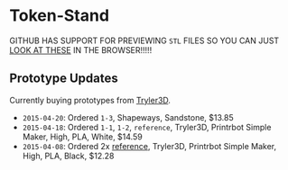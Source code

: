 # Token-Stand

GITHUB HAS SUPPORT FOR PREVIEWING `STL` FILES SO YOU CAN JUST [LOOK AT THESE](https://github.com/scott113341/Token-Stand/tree/master/prototypes) IN THE BROWSER!!!!!

## Prototype Updates

Currently buying prototypes from [Tryler3D](https://www.3dhubs.com/san-jose/hubs/tryler3d/3dprint).

* `2015-04-20`: Ordered `1-3`, Shapeways, Sandstone, $13.85
* `2015-04-18`: Ordered `1-1`, `1-2`, `reference`, Tryler3D, Printrbot Simple Maker, High, PLA, White, $14.59
* `2015-04-08`: Ordered 2x [reference](http://www.thingiverse.com/thing:343057), Tryler3D, Printrbot Simple Maker, High, PLA, Black, $12.28
